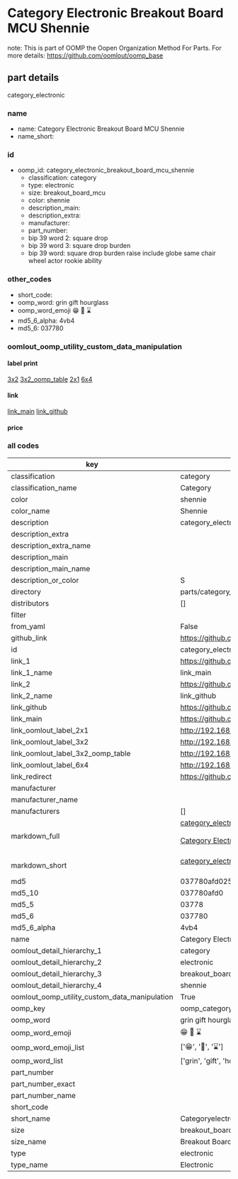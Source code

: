 # Category Electronic Breakout Board MCU Shennie  

note: This is part of OOMP the Oopen Organization Method For Parts. For more details: https://github.com/oomlout/oomp_base

##  part details
  



category_electronic



### name
* name: Category Electronic Breakout Board MCU Shennie
* name_short: 
### id
* oomp_id: category_electronic_breakout_board_mcu_shennie
  * classification: category
  * type: electronic
  * size: breakout_board_mcu
  * color: shennie
  * description_main: 
  * description_extra: 
  * manufacturer: 
  * part_number: 
  * bip 39 word 2: square drop
  * bip 39 word 3: square drop burden
  * bip 39 word: square drop burden raise include globe same chair wheel actor rookie ability

### other_codes
* short_code: 
* oomp_word: grin gift hourglass
* oomp_word_emoji :grin: :gift: :hourglass:
* md5_6_alpha: 4vb4
* md5_6: 037780






### oomlout_oomp_utility_custom_data_manipulation
#### label print
[3x2](http://192.168.1.245:1112/?label=oomp%204vb4)
[3x2_oomp_table](http://192.168.1.108:1112/?label=oomp%204vb4)
[2x1](http://192.168.1.242:1112/?label=oomp%204vb4)
[6x4](http://192.168.1.55:1112/?label=oomp%204vb4)    

#### link

[link_main](https://github.com/oomlout/oomlout_oomp_version_1_messy/tree/main/parts/category_electronic_breakout_board_mcu_shennie) [link_github](https://github.com/oomlout/oomlout_oomp_version_1_messy/tree/main/parts/category_electronic_breakout_board_mcu_shennie)                             

#### price







### all codes 
| key | value |  
| --- | --- |  
| classification | category |  
| classification_name | Category |  
| color | shennie |  
| color_name | Shennie |  
| description | category_electronic |  
| description_extra |  |  
| description_extra_name |  |  
| description_main |  |  
| description_main_name |  |  
| description_or_color | S  |  
| directory | parts/category_electronic_breakout_board_mcu_shennie |  
| distributors | [] |  
| filter |  |  
| from_yaml | False |  
| github_link | https://github.com/oomlout/oomlout_oomp_part_src/tree/main/parts/category_electronic_breakout_board_mcu_shennie |  
| id | category_electronic_breakout_board_mcu_shennie |  
| link_1 | https://github.com/oomlout/oomlout_oomp_version_1_messy/tree/main/parts/category_electronic_breakout_board_mcu_shennie |  
| link_1_name | link_main |  
| link_2 | https://github.com/oomlout/oomlout_oomp_version_1_messy/tree/main/parts/category_electronic_breakout_board_mcu_shennie |  
| link_2_name | link_github |  
| link_github | https://github.com/oomlout/oomlout_oomp_version_1_messy/tree/main/parts/category_electronic_breakout_board_mcu_shennie |  
| link_main | https://github.com/oomlout/oomlout_oomp_version_1_messy/tree/main/parts/category_electronic_breakout_board_mcu_shennie |  
| link_oomlout_label_2x1 | http://192.168.1.242:1112/?label=oomp%204vb4 |  
| link_oomlout_label_3x2 | http://192.168.1.245:1112/?label=oomp%204vb4 |  
| link_oomlout_label_3x2_oomp_table | http://192.168.1.108:1112/?label=oomp%204vb4 |  
| link_oomlout_label_6x4 | http://192.168.1.55:1112/?label=oomp%204vb4 |  
| link_redirect | https://github.com/oomlout/oomlout_oomp_version_1_messy/tree/main/parts/category_electronic_breakout_board_mcu_shennie |  
| manufacturer |  |  
| manufacturer_name |  |  
| manufacturers | [] |  
| markdown_full | [category_electronic_breakout_board_mcu_shennie](none)<br>[](none)<br>[Category Electronic Breakout Board Mcu Shennie](none)<br><br> |  
| markdown_short | [category_electronic_breakout_board_mcu_shennie](none)<br><br> |  
| md5 | 037780afd025d7dd8d393b123d10de9b |  
| md5_10 | 037780afd0 |  
| md5_5 | 03778 |  
| md5_6 | 037780 |  
| md5_6_alpha | 4vb4 |  
| name | Category Electronic Breakout Board MCU Shennie |  
| oomlout_detail_hierarchy_1 | category |  
| oomlout_detail_hierarchy_2 | electronic |  
| oomlout_detail_hierarchy_3 | breakout_board_mcu |  
| oomlout_detail_hierarchy_4 | shennie |  
| oomlout_oomp_utility_custom_data_manipulation | True |  
| oomp_key | oomp_category_electronic_breakout_board_mcu_shennie |  
| oomp_word | grin gift hourglass |  
| oomp_word_emoji | :grin: :gift: :hourglass: |  
| oomp_word_emoji_list | [':grin:', ':gift:', ':hourglass:'] |  
| oomp_word_list | ['grin', 'gift', 'hourglass'] |  
| part_number |  |  
| part_number_exact |  |  
| part_number_name |  |  
| short_code |  |  
| short_name | Categoryelectronic |  
| size | breakout_board_mcu |  
| size_name | Breakout Board MCU |  
| type | electronic |  
| type_name | Electronic |  
